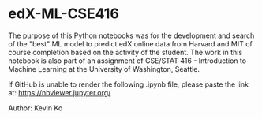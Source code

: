 # edX-ML-CSE416
The purpose of this Python notebooks was for the development and search of the "best" ML model to predict edX online data from Harvard and MIT of course completion based on the activity of the student. The work in this notebook is also part of an assignment of CSE/STAT 416 - Introduction to Machine Learning at the University of Washington, Seattle.

If GitHub is unable to render the following .ipynb file, please paste the link at: https://nbviewer.jupyter.org/

Author: Kevin Ko

